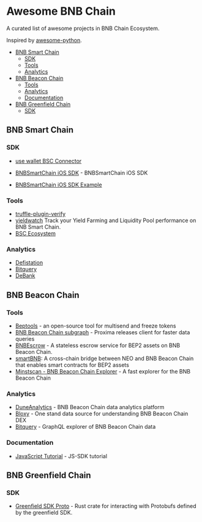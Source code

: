 # Awesome BNB Chain

A curated list of awesome projects in BNB Chain Ecosystem.

Inspired by [awesome-python](https://github.com/vinta/awesome-python/).

- [BNB Smart Chain](#bnb-smart-chain)
  * [SDK](#sdk)
  * [Tools](#tools)
  * [Analytics](#analytics)
- [BNB Beacon Chain](#bnb-beacon-chain)
  * [Tools](#tools-1)
  * [Analytics](#analytics-1)
  * [Documentation](#documentation)
- [BNB Greenfield Chain](#bnb-greenfield-chain)
  * [SDK](#sdk-1)

## BNB Smart Chain

### SDK

* [use wallet BSC Connector](https://github.com/aragon/use-wallet/tree/master/examples)

* [BNBSmartChain iOS SDK](https://github.com/centerprime/BinanceSmartChain-iOS-SDK) - BNBSmartChain iOS SDK

* [BNBSmartChain iOS SDK Example](https://github.com/centerprime/BinanceSmartChain-iOS-Wallet-Sample)

### Tools

* [truffle-plugin-verify](https://github.com/rkalis/truffle-plugin-verify)
* [yieldwatch](https://yieldwatch.net/) Track your Yield Farming and Liquidity Pool performance on BNB Smart Chain.
* [BSC Ecosystem](https://github.com/bnb-chain/bsc-ecosystem)

### Analytics

* [Defistation](https://www.defistation.io/)
* [Bitquery](https://bitquery.io/blog/binance-smart-chain-api)
* [DeBank](https://debank.com/projects?type=bsc)

## BNB Beacon Chain

### Tools

* [Beptools](https://beptools.org/) - an open-source tool for multisend and freeze tokens
* [BNB Beacon Chain subgraph](https://github.com/proxima-one/binance-chain-subgraph) - Proxima releases client for faster data queries
* [BNBEscrow](https://gitlab.com/canyacoin/canwork/bepescrow) - A stateless escrow service for BEP2 assets on BNB Beacon Chain.
* [smartBNB](https://github.com/safudex/smartbnb): A cross-chain bridge between NEO and BNB Beacon Chain that enables smart contracts for BEP2 assets
* [Minstscan - BNB Beacon Chain Explorer](https://binance.mintscan.io/) - A fast explorer for the BNB Beacon Chain

### Analytics

* [DuneAnalytics](https://explore.duneanalytics.com/public/dashboards/orYVVlec8ZaUrLr9yfDW0eyAZKMYt06Uab7qDPlx) - BNB Beacon Chain data analytics platform
* [Bloxy](https://stat.bloxy.info/superset/dashboard/binance/?standalone=true) - One stand data source for understanding BNB Beacon Chain DEX
* [Bitquery](https://explorer.bitquery.io/binance) - GraphQL explorer of BNB Beacon Chain data

### Documentation

* [JavaScript Tutorial](https://docs.beptools.org/) - JS-SDK tutorial

## BNB Greenfield Chain

### SDK

* [Greenfield SDK Proto](https://github.com/KRakenoZavr/greenfield-sdk-rust-v2.git) - Rust crate for interacting with Protobufs defined by the greenfield SDK.